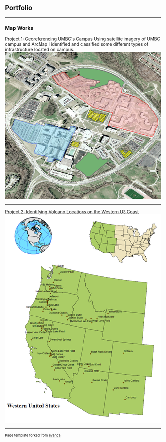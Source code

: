 ## Portfolio

---

### Map Works 

[Project 1: Georeferencing UMBC's Campus](/)
Using satellite imagery of UMBC campus and ArcMap I identified and classified some different types of infrastructure located on campus. 
<img src="images/L2P2_thumb.png?raw=true"/>

---
[Project 2: Identifying Volcano Locations on the Western US Coast ](/)
<img src="images/P4_thumb.PNG?raw=true"/>


---
<p style="font-size:11px">Page template forked from <a href="https://github.com/evanca/quick-portfolio">evanca</a></p>
<!-- Remove above link if you don't want to attibute -->
